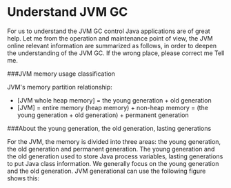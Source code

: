 # Understand JVM GC

For us to understand the JVM GC control Java applications are of great help. Let me from the operation and maintenance point of view, the JVM online relevant information are summarized as follows, in order to deepen the understanding of the JVM GC. 
If the wrong place, please correct me Tell me.

###JVM memory usage classification

JVM's memory partition relationship:

* [JVM whole heap memory] = the young generation + old generation
* [JVM] = entire memory (heap memory) + non-heap memory = (the young generation + old generation) + permanent generation

###About the young generation, the old generation, lasting generations

For the JVM, the memory is divided into three areas: the young generation, the old generation and permanent generation. The young generation and the old generation used to store Java process variables, lasting generations to put Java class information. 
We generally focus on the young generation and the old generation. JVM generational can use the following figure shows this: